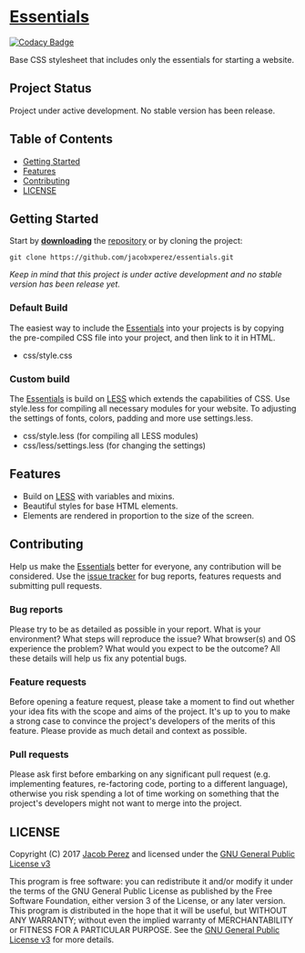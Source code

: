 # [Essentials](https://jacobxperez.github.io/essentials/)

[![Codacy Badge](https://api.codacy.com/project/badge/Grade/5a11194dbf3f4b99a99ef47b92211bd9)](https://www.codacy.com/app/jacobxperez/essentials?utm_source=github.com&utm_medium=referral&utm_content=jacobxperez/essentials&utm_campaign=badger)

Base CSS stylesheet that includes only the essentials for starting a website.

## Project Status

Project under active development. No stable version has been release.

## Table of Contents

* [Getting Started](#getting-started)
* [Features](#features)
* [Contributing](#contributing)
* [LICENSE](#license)

## Getting Started

Start by **[downloading](https://github.com/jacobxperez/essentials/archive/master.zip)** the [repository](https://github.com/jacobxperez/essentials) or by cloning the project:

	git clone https://github.com/jacobxperez/essentials.git

*Keep in mind that this project is under active development and no stable version has been release yet.*

### Default Build

The easiest way to include the [Essentials](https://jacobxperez.github.io/essentials/) into your projects is by copying the pre-compiled CSS file into your project, and then link to it in HTML.

* css/style.css

### Custom build

The [Essentials](https://jacobxperez.github.io/essentials/) is build on [LESS](http://lesscss.org/) which extends the capabilities of CSS. Use style.less for compiling all necessary modules for your website. To adjusting the settings of fonts, colors, padding and more use settings.less.

* css/style.less (for compiling all LESS modules)
* css/less/settings.less (for changing the settings)

## Features

* Build on [LESS](http://lesscss.org/) with variables and mixins.
* Beautiful styles for base HTML elements.
* Elements are rendered in proportion to the size of the screen.

## Contributing

Help us make the [Essentials](https://jacobxperez.github.io/essentials/) better for everyone, any contribution will be considered. Use the [issue tracker](https://github.com/jacobxperez/essentials/issues) for bug reports, features requests and submitting pull requests.

### Bug reports

Please try to be as detailed as possible in your report. What is your environment? What steps will reproduce the issue? What browser(s) and OS experience the problem? What would you expect to be the outcome? All these details will help us fix any potential bugs.

### Feature requests

Before opening a feature request, please take a moment to find out whether your idea fits with the scope and aims of the project. It's up to you to make a strong case to convince the project's developers of the merits of this feature. Please provide as much detail and context as possible.

### Pull requests

Please ask first before embarking on any significant pull request (e.g. implementing features, re-factoring code, porting to a different language), otherwise you risk spending a lot of time working on something that the project's developers might not want to merge into the project.

## LICENSE

Copyright (C) 2017 [Jacob Perez](https://github.com/jacobxperez) and licensed under the [GNU General Public License v3](https://www.gnu.org/licenses/gpl-3.0.html)

This program is free software: you can redistribute it and/or modify
it under the terms of the GNU General Public License as published by
the Free Software Foundation, either version 3 of the License, or
any later version. This program is distributed in the hope that it will be useful,
but WITHOUT ANY WARRANTY; without even the implied warranty of
MERCHANTABILITY or FITNESS FOR A PARTICULAR PURPOSE. See the
[GNU General Public License v3](https://www.gnu.org/licenses/gpl-3.0.html) for more details.